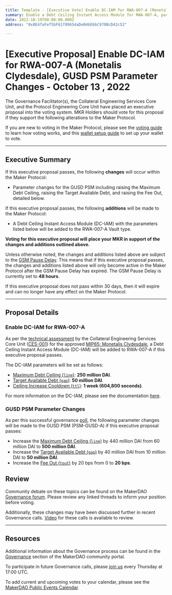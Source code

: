 ```yaml
---
title: Template - [Executive Vote] Enable DC-IAM for RWA-007-A (Monetalis Clydesdale), GUSD PSM Parameter Changes - October 13 , 2022
summary: Enable a Debt Ceiling Instant Access Module for RWA-007-A, parameter changes for the GUSD PSM.
date: 2022-10-19T00:00:00.000Z
address: "0x8E4faFef5bF61f09654aDeB46E6bC970BcD42c52"

---
```

# [Executive Proposal] Enable DC-IAM for RWA-007-A (Monetalis Clydesdale), GUSD PSM Parameter Changes - October 13 , 2022

The Governance Facilitator(s), the Collateral Engineering Services Core Unit, and the Protocol Engineering Core Unit have placed an executive proposal into the voting system. MKR Holders should vote for this proposal if they support the following alterations to the Maker Protocol.

If you are new to voting in the Maker Protocol, please see the [voting guide](https://community-development.makerdao.com/en/learn/governance/how-voting-works/) to learn how voting works, and this [wallet setup guide](https://community-development.makerdao.com/en/learn/governance/voting-setup/) to set up your wallet to vote.

---

## Executive Summary

If this executive proposal passes, the following **changes** will occur within the Maker Protocol:
- Parameter changes for the GUSD PSM including raising the Maximum Debt Ceiling, raising the Target Available Debt, and raising the Fee Out, detailed below.

If this executive proposal passes, the following **additions** will be made to the Maker Protocol:
- A Debt Ceiling Instant Access Module (DC-IAM) with the parameters listed below will be added to the RWA-007-A Vault type.

**Voting for this executive proposal will place your MKR in support of the changes and additions outlined above.**

Unless otherwise noted, the changes and additions listed above are subject to the [GSM Pause Delay](https://manual.makerdao.com/parameter-index/core/param-gsm-pause-delay). This means that if this executive proposal passes, the changes and additions listed above will only become active in the Maker Protocol after the GSM Pause Delay has expired. The GSM Pause Delay is currently set to **48 hours**.

If this executive proposal does not pass within 30 days, then it will expire and can no longer have any effect on the Maker Protocol.

---

## Proposal Details

### Enable DC-IAM for RWA-007-A

As per the [technical assessment](https://forum.makerdao.com/t/rwa007-mip65-monetalis-clydesdale-ces-domain-team-assessment/17787) by the Collateral Engineering Services Core Unit ([CES-001](https://mips.makerdao.com/mips/details/MIP39c2SP20)) for the approved [MIP65: Monetalis Clydesdale](https://mips.makerdao.com/mips/details/MIP65), a Debt Ceiling Instant Access Module (DC-IAM) will be added to RWA-007-A if this executive proposal passes.

The DC-IAM parameters will be set as follows:
* [Maximum Debt Ceiling (`line`)](https://manual.makerdao.com/module-index/module-dciam#maximum-debt-ceiling-line): **250 million DAI**.
* [Target Available Debt (`gap`)](https://manual.makerdao.com/module-index/module-dciam#target-available-debt-gap): **50 million DAI**.
* [Ceiling Increase Cooldown (`ttl`)](https://manual.makerdao.com/module-index/module-dciam#ceiling-increase-cooldown-ttl): **1 week (604,800 seconds)**.

For more information on the DC-IAM, please see the documentation [here](https://manual.makerdao.com/module-index/module-dciam).

### GUSD PSM Parameter Changes

As per this successful governance [poll](https://vote.makerdao.com/polling/QmYffkvR#vote-breakdown), the following parameter changes will be made to the GUSD PSM (PSM-GUSD-A) if this executive proposal passes:
* Increase the [Maximum Debt Ceiling (`line`)](https://manual.makerdao.com/module-index/module-dciam#maximum-debt-ceiling-line) by 440 million DAI from 60 million DAI to **500 million DAI**.
* Increase the [Target Available Debt (`gap`)](https://manual.makerdao.com/module-index/module-dciam#target-available-debt-gap) by 40 million DAI from 10 million DAI to **50 million DAI**.
* Increase the [Fee Out (`tout`)](https://manual.makerdao.com/module-index/module-psm#fee-out-tout) by 20 bps from 0 to **20 bps**.

## Review

Community debate on these topics can be found on the MakerDAO [Governance forum](https://forum.makerdao.com/). Please review any linked threads to inform your position before voting.

Additionally, these changes may have been discussed further in recent Governance calls. [Video](https://www.youtube.com/playlist?list=PLLzkWCj8ywWNq5-90-Id6VPSsrk4OWVan) for these calls is available to review.

---

## Resources

Additional information about the Governance process can be found in the [Governance](https://community-development.makerdao.com/en/learn/governance) section of the MakerDAO community portal.

To participate in future Governance calls, please [join us](https://github.com/makerdao/community/tree/master/governance/governance-and-risk-meetings) every Thursday at 17:00 UTC.

To add current and upcoming votes to your calendar, please see the [MakerDAO Public Events Calendar](https://calendar.google.com/calendar/embed?src=makerdao.com_3efhm2ghipksegl009ktniomdk%40group.calendar.google.com&ctz=UTC&mode=week&showCalendars=0&showPrint=0).
